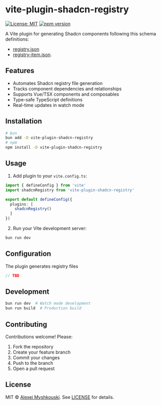 # vite-plugin-shadcn-registry

[![License: MIT](https://img.shields.io/badge/License-MIT-yellow.svg)](https://opensource.org/licenses/MIT)
[![npm version](https://img.shields.io/npm/v/vite-plugin-shadcn-registry)](https://www.npmjs.com/package/vite-plugin-shadcn-registry)

A Vite plugin for generating Shadcn components following this schema definitions:
- [registry.json](https://ui.shadcn.com/schema/registry.json)
- [registry-item.json](https://ui.shadcn.com/schema/registry-item.json).

## Features

- Automates Shadcn registry file generation
- Tracks component dependencies and relationships
- Supports Vue/TSX components and composables
- Type-safe TypeScript definitions
- Real-time updates in watch mode

## Installation

```bash
# bun
bun add -D vite-plugin-shadcn-registry
# npm
npm install -D vite-plugin-shadcn-registry
```

## Usage

1. Add plugin to your `vite.config.ts`:

```ts
import { defineConfig } from 'vite'
import shadcnRegistry from 'vite-plugin-shadcn-registry'

export default defineConfig({
  plugins: [
    shadcnRegistry()
  ]
})
```

2. Run your Vite development server:

```bash
bun run dev
```

## Configuration

The plugin generates registry files 

```ts
// TBD
```

## Development

```bash
bun run dev  # Watch mode development
bun run build  # Production build
```

## Contributing

Contributions welcome! Please:

1. Fork the repository
2. Create your feature branch
3. Commit your changes
4. Push to the branch
5. Open a pull request

## License

MIT © [Alexei Myshkouski](https://github.com/myshkouski). See [LICENSE](LICENSE) for details.
